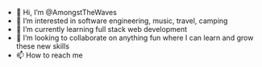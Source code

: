 - 👋 Hi, I’m @AmongstTheWaves
- 👀 I’m interested in software engineering, music, travel, camping
- 🌱 I’m currently learning full stack web development
- 💞️ I’m looking to collaborate on anything fun where I can learn and grow these new skills
- 📫 How to reach me 

<!---
AmongstTheWaves/AmongstTheWaves is a ✨ special ✨ repository because its `README.md` (this file) appears on your GitHub profile.
You can click the Preview link to take a look at your changes.
--->

